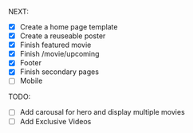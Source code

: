 NEXT:

- [x] Create a home page template
- [x] Create a reuseable poster
- [x] Finish featured movie
- [x] Finish /movie/upcoming
- [x] Footer
- [x] Finish secondary pages
- [ ] Mobile

TODO:

- [ ] Add carousal for hero and display multiple movies
- [ ] Add Exclusive Videos
